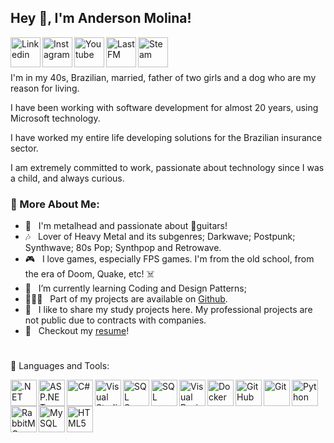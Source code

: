 ## Hey 👋, I'm Anderson Molina!

<a href='https://www.linkedin.com/in/molinaanderson/'><img align='left' alt="Linkedin" src="https://github.com/AndersonMolina/AndersonMolina/assets/13072328/9a897c47-9db6-409b-93f5-7c967c91bef2" height='48px'/></a>
<a href='https://www.instagram.com/anderson_jmolina/'><img align='left' alt="Instagram" src="https://github.com/AndersonMolina/AndersonMolina/assets/13072328/c7848811-56da-4de0-b6ad-e071b681a842" height='48px'/></a>
<a href='https://www.youtube.com/@iceman_molina'><img align='left' alt="Youtube" src="https://github.com/AndersonMolina/AndersonMolina/assets/13072328/49df8c0e-4c51-4c03-9289-8f96b48062b1" height='48px'/></a>
<a href='https://www.last.fm/pt/user/MolinaAnderson'><img align='left' alt="LastFM" src="https://github.com/AndersonMolina/AndersonMolina/assets/13072328/e52708fe-23e4-4d4a-a55a-aa87d8a86b1b" height='48px'/></a>
<a href='https://steamcommunity.com/id/AndersonMolina/'><img align='left' alt="Steam" src="https://github.com/AndersonMolina/AndersonMolina/assets/13072328/7f9b4ba4-ea12-454c-a7c5-0f3bb4916d17" height='48px'/></a>


<br>

#

I'm in my 40s, Brazilian, married, father of two girls and a dog who are my reason for living.

I have been working with software development for almost 20 years, using Microsoft technology.

I have worked my entire life developing solutions for the Brazilian insurance sector.

I am extremely committed to work, passionate about technology since I was a child, and always curious.

### 🧐 More About Me:

- 🤘 &nbsp; I'm metalhead and passionate about 🎸guitars!
- 🎶 &nbsp; Lover of Heavy Metal and its subgenres; Darkwave; Postpunk; Synthwave; 80s Pop; Synthpop and Retrowave.
- 🎮 &nbsp; I love games, especially FPS games. I'm from the old school, from the era of Doom, Quake, etc! ☠️
- 🌱 &nbsp; I’m currently learning Coding and Design Patterns; 
- 👨🏻‍💻 &nbsp; Part of my projects are available on [Github](https://github.com/AndersonMolina?tab=repositories).
- 🚫 &nbsp; I like to share my study projects here. My professional projects are not public due to contracts with companies.
- 📝 &nbsp; Checkout my [resume](https://drive.google.com/file/d/1uQbyUErsyUBCxigNhfIrPURf3gIGp2bq/view?usp=sharing)!

#
🔨 Languages and Tools:

<img align="left" src="https://github.com/AndersonMolina/AndersonMolina/assets/13072328/2d0dbb42-610c-4b44-8ffb-cbdd1ff55ba2" alt=".NET" height="42px"/> </a> 
<img align="left" src="https://github.com/AndersonMolina/AndersonMolina/assets/13072328/8b17af54-0f74-488c-b584-19c350e37fe6" alt="ASP.NET" height="42px"/> </a> 
<img align="left" src="https://github.com/AndersonMolina/AndersonMolina/assets/13072328/bc5e7661-e802-419c-864b-f7a9ed642b42)" alt="C#" height="42px"/> </a> 
<img align="left" src="https://github.com/AndersonMolina/AndersonMolina/assets/13072328/53b11cc2-51cf-467c-b075-1b9e639b4eb7" alt="Visual Studio" height="42px"/> </a> 
<img align="left" src="https://github.com/AndersonMolina/AndersonMolina/assets/13072328/6f5fe856-5444-4015-98a9-04a5ec599b06" alt="SQL Server" height="42px"/> </a> 
<img align="left" src="https://github.com/AndersonMolina/AndersonMolina/assets/13072328/da2ea86c-d840-4219-b0ca-ec89fb70dd7c" alt="SQL" height="42px"/> </a> 
<img align="left" src="https://github.com/AndersonMolina/AndersonMolina/assets/13072328/5b79585f-6ba3-46e1-ba7f-4493851ac86e" alt="Visual Basic 6" height="42px"/> </a> 
<img align="left" src="https://github.com/AndersonMolina/AndersonMolina/assets/13072328/1eaefcba-3ca4-4617-8b73-960f41a5a72d" alt="Docker" height="42px"/> </a> 
<img align="left" src="https://github.com/AndersonMolina/AndersonMolina/assets/13072328/8338a2a8-5ffc-4710-a2e2-ee3ae46a735c" alt="GitHub" height="42px"/> </a> 
<img align="left" src="https://github.com/AndersonMolina/AndersonMolina/assets/13072328/bc01b3df-6f4c-44f0-8ca2-8ea2b86c98a6" alt="Git" height="42px"/> </a> 
<img align="left" src="https://github.com/AndersonMolina/AndersonMolina/assets/13072328/5b60c869-c48c-4088-a520-43db4a255a21" alt="Python" height="42px"/> </a> 
<img align="left" src="https://github.com/AndersonMolina/AndersonMolina/assets/13072328/6fc2af98-13df-46be-85ea-5f47a8df165a" alt="RabbitMQ" height="42px"/> </a> 
<img align="left" src="https://github.com/AndersonMolina/AndersonMolina/assets/13072328/392d4751-e520-49bc-8b60-a7f80698914d" alt="MySQL" height="42px"/> </a> 
<img align="left" src="https://github.com/AndersonMolina/AndersonMolina/assets/13072328/f13a3ad7-9eba-49e2-b81e-aee3bc9f4cb2" alt="HTML5" height="42px"/> </a> 

<br>




